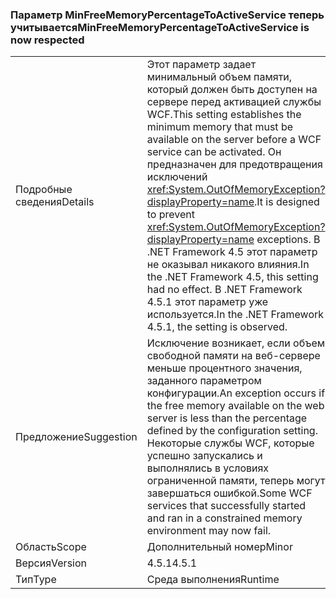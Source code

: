### <a name="minfreememorypercentagetoactiveservice-is-now-respected"></a><span data-ttu-id="a5bb2-101">Параметр MinFreeMemoryPercentageToActiveService теперь учитывается</span><span class="sxs-lookup"><span data-stu-id="a5bb2-101">MinFreeMemoryPercentageToActiveService is now respected</span></span>

|   |   |
|---|---|
|<span data-ttu-id="a5bb2-102">Подробные сведения</span><span class="sxs-lookup"><span data-stu-id="a5bb2-102">Details</span></span>|<span data-ttu-id="a5bb2-103">Этот параметр задает минимальный объем памяти, который должен быть доступен на сервере перед активацией службы WCF.</span><span class="sxs-lookup"><span data-stu-id="a5bb2-103">This setting establishes the minimum memory that must be available on the server before a WCF service can be activated.</span></span> <span data-ttu-id="a5bb2-104">Он предназначен для предотвращения исключений <xref:System.OutOfMemoryException?displayProperty=name>.</span><span class="sxs-lookup"><span data-stu-id="a5bb2-104">It is designed to prevent <xref:System.OutOfMemoryException?displayProperty=name> exceptions.</span></span> <span data-ttu-id="a5bb2-105">В .NET Framework 4.5 этот параметр не оказывал никакого влияния.</span><span class="sxs-lookup"><span data-stu-id="a5bb2-105">In the .NET Framework 4.5, this setting had no effect.</span></span> <span data-ttu-id="a5bb2-106">В .NET Framework 4.5.1 этот параметр уже используется.</span><span class="sxs-lookup"><span data-stu-id="a5bb2-106">In the .NET Framework 4.5.1, the setting is observed.</span></span>|
|<span data-ttu-id="a5bb2-107">Предложение</span><span class="sxs-lookup"><span data-stu-id="a5bb2-107">Suggestion</span></span>|<span data-ttu-id="a5bb2-108">Исключение возникает, если объем свободной памяти на веб-сервере меньше процентного значения, заданного параметром конфигурации.</span><span class="sxs-lookup"><span data-stu-id="a5bb2-108">An exception occurs if the free memory available on the web server is less than the percentage defined by the configuration setting.</span></span> <span data-ttu-id="a5bb2-109">Некоторые службы WCF, которые успешно запускались и выполнялись в условиях ограниченной памяти, теперь могут завершаться ошибкой.</span><span class="sxs-lookup"><span data-stu-id="a5bb2-109">Some WCF services that successfully started and ran in a constrained memory environment may now fail.</span></span>|
|<span data-ttu-id="a5bb2-110">Область</span><span class="sxs-lookup"><span data-stu-id="a5bb2-110">Scope</span></span>|<span data-ttu-id="a5bb2-111">Дополнительный номер</span><span class="sxs-lookup"><span data-stu-id="a5bb2-111">Minor</span></span>|
|<span data-ttu-id="a5bb2-112">Версия</span><span class="sxs-lookup"><span data-stu-id="a5bb2-112">Version</span></span>|<span data-ttu-id="a5bb2-113">4.5.1</span><span class="sxs-lookup"><span data-stu-id="a5bb2-113">4.5.1</span></span>|
|<span data-ttu-id="a5bb2-114">Тип</span><span class="sxs-lookup"><span data-stu-id="a5bb2-114">Type</span></span>|<span data-ttu-id="a5bb2-115">Среда выполнения</span><span class="sxs-lookup"><span data-stu-id="a5bb2-115">Runtime</span></span>|


